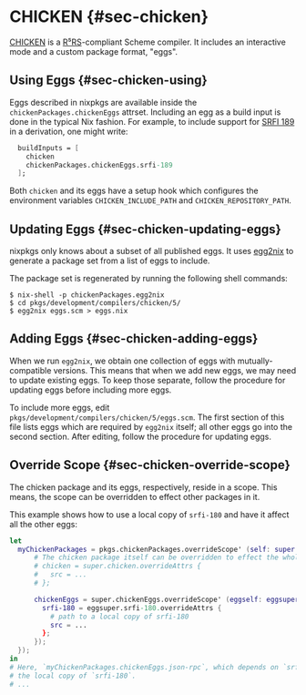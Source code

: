 # CHICKEN {#sec-chicken}

[CHICKEN](https://call-cc.org/) is a
[R⁵RS](https://schemers.org/Documents/Standards/R5RS/HTML/)-compliant Scheme
compiler. It includes an interactive mode and a custom package format, "eggs".

## Using Eggs {#sec-chicken-using}

Eggs described in nixpkgs are available inside the
`chickenPackages.chickenEggs` attrset. Including an egg as a build input is
done in the typical Nix fashion. For example, to include support for [SRFI
189](https://srfi.schemers.org/srfi-189/srfi-189.html) in a derivation, one
might write:

```nix
  buildInputs = [
    chicken
    chickenPackages.chickenEggs.srfi-189
  ];
```

Both `chicken` and its eggs have a setup hook which configures the environment
variables `CHICKEN_INCLUDE_PATH` and `CHICKEN_REPOSITORY_PATH`.

## Updating Eggs {#sec-chicken-updating-eggs}

nixpkgs only knows about a subset of all published eggs. It uses
[egg2nix](https://github.com/the-kenny/egg2nix) to generate a
package set from a list of eggs to include.

The package set is regenerated by running the following shell commands:

```
$ nix-shell -p chickenPackages.egg2nix
$ cd pkgs/development/compilers/chicken/5/
$ egg2nix eggs.scm > eggs.nix
```

## Adding Eggs {#sec-chicken-adding-eggs}

When we run `egg2nix`, we obtain one collection of eggs with
mutually-compatible versions. This means that when we add new eggs, we may
need to update existing eggs. To keep those separate, follow the procedure for
updating eggs before including more eggs.

To include more eggs, edit `pkgs/development/compilers/chicken/5/eggs.scm`.
The first section of this file lists eggs which are required by `egg2nix`
itself; all other eggs go into the second section. After editing, follow the
procedure for updating eggs.

## Override Scope {#sec-chicken-override-scope}

The chicken package and its eggs, respectively, reside in a scope. This means,
the scope can be overridden to effect other packages in it.

This example shows how to use a local copy of `srfi-180` and have it affect
all the other eggs:

```nix
let
  myChickenPackages = pkgs.chickenPackages.overrideScope' (self: super: {
      # The chicken package itself can be overridden to effect the whole ecosystem.
      # chicken = super.chicken.overrideAttrs {
      #   src = ...
      # };

      chickenEggs = super.chickenEggs.overrideScope' (eggself: eggsuper: {
        srfi-180 = eggsuper.srfi-180.overrideAttrs {
          # path to a local copy of srfi-180
          src = ...
        };
      });
  });
in
# Here, `myChickenPackages.chickenEggs.json-rpc`, which depends on `srfi-180` will use
# the local copy of `srfi-180`.
# ...
```
